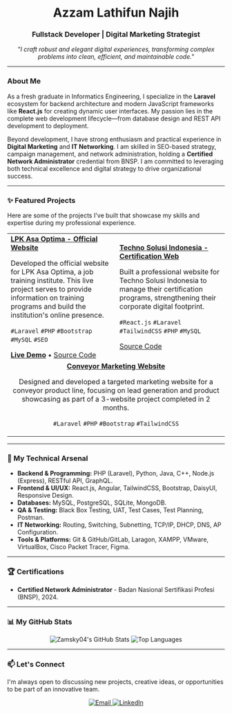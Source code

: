 <div align="center">

# **Azzam Lathifun Najih**
### **Fullstack Developer | Digital Marketing Strategist**
_"I craft robust and elegant digital experiences, transforming complex problems into clean, efficient, and maintainable code."_

</div>

---

### **About Me**

As a fresh graduate in Informatics Engineering, I specialize in the **Laravel** ecosystem for backend architecture and modern JavaScript frameworks like **React.js** for creating dynamic user interfaces. My passion lies in the complete web development lifecycle—from database design and REST API development to deployment.

Beyond development, I have strong enthusiasm and practical experience in **Digital Marketing** and **IT Networking**. I am skilled in SEO-based strategy, campaign management, and network administration, holding a **Certified Network Administrator** credential from BNSP. I am committed to leveraging both technical excellence and digital strategy to drive organizational success.

---

### **✨ Featured Projects**

Here are some of the projects I've built that showcase my skills and expertise during my professional experience.

<table>
  <tbody>
    <tr>
      <td width="50%">
        <a href="https://asaoptima.co.id"><strong>LPK Asa Optima - Official Website</strong></a>
        <p>Developed the official website for LPK Asa Optima, a job training institute. This live project serves to provide information on training programs and build the institution's online presence.</p>
        <p>
          <code>#Laravel</code> <code>#PHP</code> <code>#Bootstrap</code> <code>#MySQL</code> <code>#SEO</code>
        </p>
        <a href="https://asaoptima.co.id" target="_blank"><strong>Live Demo</strong></a> • 
        <a href="https://github.com/Zamsky04/LPKAsaOptima" target="_blank">Source Code</a>
      </td>
      <td width="50%">
        <a href="https://github.com/Zamsky04/techno-solusi-indonesia"><strong>Techno Solusi Indonesia - Certification Web</strong></a>
        <p>Built a professional website for Techno Solusi Indonesia to manage their certification programs, strengthening their corporate digital footprint.</p>
        <p>
          <code>#React.js</code> <code>#Laravel</code> <code>#TailwindCSS</code> <code>#PHP</code> <code>#MySQL</code>
        </p>
        <a href="https://github.com/Zamsky04/techno-solusi-indonesia" target="_blank">Source Code</a>
      </td>
    </tr>
    <tr>
      <td colspan="2" align="center">
        <a href="#"><strong>Conveyor Marketing Website</strong></a>
        <p>Designed and developed a targeted marketing website for a conveyor product line, focusing on lead generation and product showcasing as part of a 3-website project completed in 2 months.</p>
        <p>
          <code>#Laravel</code> <code>#PHP</code> <code>#Bootstrap</code> <code>#TailwindCSS</code>
        </p>
        </td>
    </tr>
  </tbody>
</table>

---

### **🔧 My Technical Arsenal**

* **Backend & Programming:** PHP (Laravel), Python, Java, C++, Node.js (Express), RESTful API, GraphQL.
* **Frontend & UI/UX:** React.js, Angular, TailwindCSS, Bootstrap, DaisyUI, Responsive Design.
* **Databases:** MySQL, PostgreSQL, SQLite, MongoDB.
* **QA & Testing:** Black Box Testing, UAT, Test Cases, Test Planning, Postman.
* **IT Networking:** Routing, Switching, Subnetting, TCP/IP, DHCP, DNS, AP Configuration.
* **Tools & Platforms:** Git & GitHub/GitLab, Laragon, XAMPP, VMware, VirtualBox, Cisco Packet Tracer, Figma.

---

### **🏆 Certifications**

* **Certified Network Administrator** - Badan Nasional Sertifikasi Profesi (BNSP), 2024.

---

### **📊 My GitHub Stats**

<p align="center">
  <img src="https://github-readme-stats.vercel.app/api?username=Zamsky04&show_icons=true&theme=transparent&hide_border=true&title_color=007ACC&text_color=333&icon_color=007ACC&count_private=true" alt="Zamsky04's GitHub Stats" />
  <img src="https://github-readme-stats.vercel.app/api/top-langs/?username=Zamsky04&layout=compact&theme=transparent&hide_border=true&title_color=007ACC&text_color=333" alt="Top Languages" />
</p>

---

### **📫 Let's Connect**

I'm always open to discussing new projects, creative ideas, or opportunities to be part of an innovative team.

<p align="center">
  <a href="mailto:azzamlathifun01@gmail.com">
    <img alt="Email" src="https://img.shields.io/badge/Email-azzamlathifun01@gmail.com-blue?style=for-the-badge&logo=gmail"/>
  </a>
  <a href="[URL_PROFIL_LINKEDIN_ANDA]">
    <img alt="LinkedIn" src="https://img.shields.io/badge/LinkedIn-Connect-blue?style=for-the-badge&logo=linkedin"/>
  </a>
</p>
